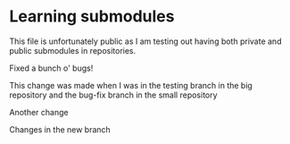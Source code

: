 # Learning submodules
This file is unfortunately public as I am testing out having both private and public submodules in repositories. 

Fixed a bunch o' bugs!

This change was made when I was in the testing branch in the big repository and the bug-fix branch in the small repository

Another change

Changes in the new branch
